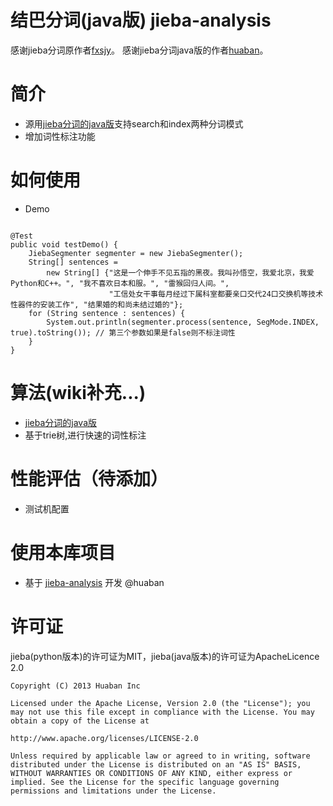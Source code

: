 结巴分词(java版) jieba-analysis
===============================

感谢jieba分词原作者[fxsjy](https://github.com/fxsjy)。
感谢jieba分词java版的作者[huaban](https://github.com/huaban/jieba-analysis)。


简介
====

-   源用[jieba分词的java版](https://github.com/huaban/jieba-analysis)支持search和index两种分词模式
-   增加词性标注功能


如何使用
========

-   Demo

``` {.java}

@Test
public void testDemo() {
    JiebaSegmenter segmenter = new JiebaSegmenter();
    String[] sentences =
        new String[] {"这是一个伸手不见五指的黑夜。我叫孙悟空，我爱北京，我爱Python和C++。", "我不喜欢日本和服。", "雷猴回归人间。",
                      "工信处女干事每月经过下属科室都要亲口交代24口交换机等技术性器件的安装工作", "结果婚的和尚未结过婚的"};
    for (String sentence : sentences) {
        System.out.println(segmenter.process(sentence, SegMode.INDEX, true).toString()); // 第三个参数如果是false则不标注词性
    }
}
```

算法(wiki补充...)
=================

-   [jieba分词的java版](https://github.com/huaban/jieba-analysis)
-   基于trie树,进行快速的词性标注

性能评估（待添加）
========

-   测试机配置

使用本库项目
============

-  基于 [jieba-analysis](https://github.com/huaban/jieba-analysis) 开发 @huaban

许可证
======

jieba(python版本)的许可证为MIT，jieba(java版本)的许可证为ApacheLicence
2.0

``` {.screen}
Copyright (C) 2013 Huaban Inc

Licensed under the Apache License, Version 2.0 (the "License"); you may not use this file except in compliance with the License. You may obtain a copy of the License at

http://www.apache.org/licenses/LICENSE-2.0

Unless required by applicable law or agreed to in writing, software distributed under the License is distributed on an "AS IS" BASIS, WITHOUT WARRANTIES OR CONDITIONS OF ANY KIND, either express or implied. See the License for the specific language governing permissions and limitations under the License.
```
